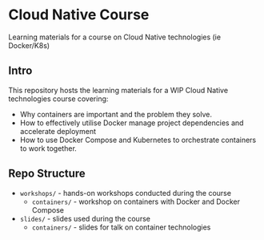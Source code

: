 # Cloud Native Course
Learning materials for a course on Cloud Native technologies (ie Docker/K8s)

## Intro
This repository hosts the learning materials for a WIP Cloud Native technologies 
course covering:
- Why containers are important and the problem they solve.
- How to effectively utilise Docker manage project dependencies and accelerate deployment
- How to use Docker Compose and Kubernetes to orchestrate containers to work together.

## Repo Structure
- `workshops/` - hands-on workshops conducted during the course
    - `containers/` - workshop on containers with Docker and Docker Compose
- `slides/` - slides used during the course
    - `containers/` - slides for talk on container technologies
